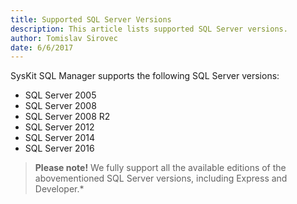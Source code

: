 ```yaml
---
title: Supported SQL Server Versions
description: This article lists supported SQL Server versions.
author: Tomislav Sirovec
date: 6/6/2017
---
```


SysKit SQL Manager supports the following SQL Server versions:

* SQL Server 2005  
* SQL Server 2008
* SQL Server 2008 R2
* SQL Server 2012
* SQL Server 2014
* SQL Server 2016

> __Please note!__ We fully support all the available editions of the abovementioned  SQL Server versions, including Express and Developer.*